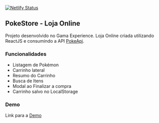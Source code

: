 [![Netlify Status](https://api.netlify.com/api/v1/badges/9e7c5fa1-8d6e-4793-b1aa-b310503d4bc0/deploy-status)](https://app.netlify.com/sites/pokestore-carol/deploys)

## PokeStore - Loja Online

Projeto desenvolvido no Gama Experience. Loja Online criada utilizando ReactJS e consumindo a API [PokeApi](https://pokeapi.co/).

### Funcionalidades

- Listagem de Pokémon
- Carrinho lateral
- Resumo do Carrinho
- Busca de Itens
- Modal ao Finalizar a compra
- Carrinho salvo no LocalStorage

### Demo

Link para a [Demo](https://pokestore-carol.netlify.app/)

